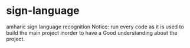 # sign-language
amharic sign language recognition
Notice: run every code as it is used to build the main project inorder to have a 
Good understanding about the project.
